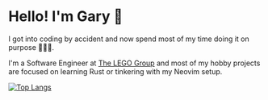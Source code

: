 # Hello! I'm Gary 👋
I got into coding by accident and now spend most of my time doing it on purpose 👨🏻‍💻. 

I'm a Software Engineer at [The LEGO Group](https://lego.com) and most of my hobby projects are focused on learning Rust or tinkering with my Neovim setup.

[![Top Langs](https://github-readme-stats.vercel.app/api/top-langs/?username=hollg&layout=compact)](https://github.com/anuraghazra/github-readme-stats)
